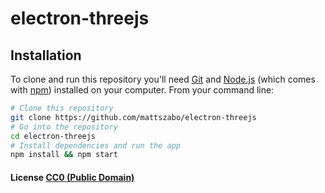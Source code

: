 # electron-threejs

## Installation

To clone and run this repository you'll need [Git](https://git-scm.com) and [Node.js](https://nodejs.org/en/download/) (which comes with [npm](http://npmjs.com)) installed on your computer. From your command line:

```bash
# Clone this repository
git clone https://github.com/mattszabo/electron-threejs
# Go into the repository
cd electron-threejs
# Install dependencies and run the app
npm install && npm start
```

#### License [CC0 (Public Domain)](LICENSE.md)
